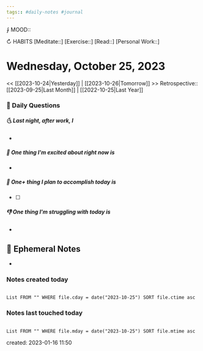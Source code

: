 ```yaml
---
tags:: #daily-notes #journal
---
```


⨑ MOOD::

↻ HABITS
[Meditate::]
[Exercise::]
[Read::]
[Personal Work::]

# Wednesday, October 25, 2023

<< [[2023-10-24|Yesterday]] | [[2023-10-26|Tomorrow]] >>
Retrospective:: [[2023-09-25|Last Month]] | [[2022-10-25|Last Year]]

### 📅 Daily Questions

##### 🌜 Last night, after work, I

-

##### 🙌 One thing I'm excited about right now is

-

##### 🚀 One+ thing I plan to accomplish today is

- [ ]

##### 👎 One thing I'm struggling with today is

-

## 📝 Ephemeral Notes

- 

### Notes created today

```dataview

List FROM "" WHERE file.cday = date("2023-10-25") SORT file.ctime asc

```

### Notes last touched today

```dataview

List FROM "" WHERE file.mday = date("2023-10-25") SORT file.mtime asc

```

created: 2023-01-16 11:50
